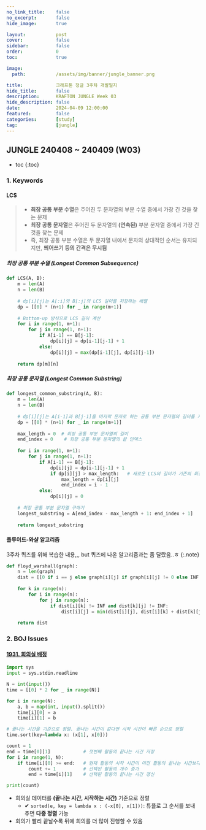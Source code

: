 ```yaml
---
no_link_title:    false
no_excerpt:       false
hide_image:       true

layout:           post
cover:            false
sidebar:          false
order:            0      
toc:              true

image:
  path:           /assets/img/banner/jungle_banner.png

title:            크래프톤 정글 3주차 개발일지
hide_title:       false
description:      KRAFTON JUNGLE Week 03
hide_description: false
date:             2024-04-09 12:00:00
featured:         false
categories:       [study]
tag:              [jungle]
---
```


## JUNGLE 240408 ~ 240409 (W03)

* toc
{:toc}

### 1. Keywords
#### LCS
> - **최장 공통 부분 수열**은 주어진 두 문자열의 부분 수열 중에서 가장 긴 것을 찾는 문제
> - **최장 공통 문자열**은 주어진 두 문자열의 **(연속된)** 부분 문자열 중에서 가장 긴 것을 찾는 문제
> - 즉, 최장 공통 부분 수열은 두 문자열 내에서 문자의 상대적인 순서는 유지되지만, **띄어쓰기 등의 간격은 무시됨**

##### 최장 공통 부분 수열 (Longest Common Subsequence)
```python
def LCS(A, B):
    m = len(A)
    n = len(B)
    
    # dp[i][j]는 A[:i]와 B[:j]의 LCS 길이를 저장하는 배열
    dp = [[0] * (n+1) for _ in range(m+1)]
    
    # Bottom-up 방식으로 LCS 길이 계산
    for i in range(1, m+1):
        for j in range(1, n+1):
            if A[i-1] == B[j-1]:
                dp[i][j] = dp[i-1][j-1] + 1
            else:
                dp[i][j] = max(dp[i-1][j], dp[i][j-1])
    
    return dp[m][n]
```

##### 최장 공통 문자열 (Longest Common Substring)
```python
def longest_common_substring(A, B):
    m = len(A)
    n = len(B)
    
    # dp[i][j]는 A[i-1]과 B[j-1]을 마지막 문자로 하는 공통 부분 문자열의 길이를 저장
    dp = [[0] * (n+1) for _ in range(m+1)]
    
    max_length = 0  # 최장 공통 부분 문자열의 길이
    end_index = 0    # 최장 공통 부분 문자열의 끝 인덱스
    
    for i in range(1, m+1):
        for j in range(1, n+1):
            if A[i-1] == B[j-1]:
                dp[i][j] = dp[i-1][j-1] + 1
                if dp[i][j] > max_length:   # 새로운 LCS의 길이가 기존의 최장 길이보다 길다면 최장 길이 업데이트
                    max_length = dp[i][j]
                    end_index = i - 1
            else:
                dp[i][j] = 0
    
    # 최장 공통 부분 문자열 구하기
    longest_substring = A[end_index - max_length + 1: end_index + 1]
    
    return longest_substring
```

#### 플루이드-와샬 알고리즘
3주차 퀴즈를 위해 복습한 내용,,, but 퀴즈에 나온 알고리즘과는 좀 달랐음..ㅎ
{:.note}

```python
def floyd_warshall(graph):
    n = len(graph)
    dist = [[0 if i == j else graph[i][j] if graph[i][j] != 0 else INF for j in range(n)] for i in range(n)]
    
    for k in range(n):
        for i in range(n):
            for j in range(n):
                if dist[i][k] != INF and dist[k][j] != INF:
                    dist[i][j] = min(dist[i][j], dist[i][k] + dist[k][j])
    
    return dist
```

### 2. BOJ Issues
#### [1931. 회의실 배정](https://www.acmicpc.net/problem/1931)
```python
import sys
input = sys.stdin.readline

N = int(input())
time = [[0] * 2 for _ in range(N)]

for i in range(N):
    a, b = map(int, input().split())
    time[i][0] = a
    time[i][1] = b

# 끝나는 시간을 기준으로 정렬. 끝나는 시간이 같다면 시작 시간이 빠른 순으로 정렬
time.sort(key=lambda x: (x[1], x[0]))

count = 1
end = time[0][1]            # 첫번째 활동의 끝나는 시간 저장
for i in range(1, N):
    if time[i][0] >= end:   # 현재 활동의 시작 시간이 이전 활동의 끝나는 시간보다 크거나 같으면 선택
        count += 1          # 선택된 활동의 개수 증가
        end = time[i][1]    # 선택된 활동의 끝나는 시간 갱신

print(count)
```

- 희의실 데이터를 **(끝나는 시간, 시작하는 시간)** 기준으로 정렬
  - ✔ `sorted(e, key = lambda x : (-x[0], x[1]))`: 튜플로 그 순서를 보내주면 **다중 정렬** 가능
- 회의가 빨리 끝날수록 뒤에 희의를 더 많이 진행할 수 있음